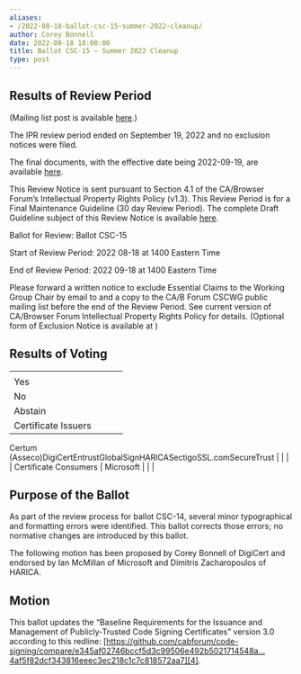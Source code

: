 ```yaml
---
aliases:
- /2022-08-18-ballot-csc-15-summer-2022-cleanup/
author: Corey Bonnell
date: 2022-08-18 18:00:00
title: Ballot CSC-15 – Summer 2022 Cleanup
type: post
---
```


## Results of Review Period 

(Mailing list post is available [here][1].)

The IPR review period ended on September 19, 2022 and no exclusion notices were filed.

The final documents, with the effective date being 2022-09-19, are available [here][2].

This Review Notice is sent pursuant to Section 4.1 of the CA/Browser Forum’s Intellectual Property Rights Policy (v1.3). This Review Period is for a Final Maintenance Guideline (30 day Review Period). The complete Draft Guideline subject of this Review Notice is available [here][3].

Ballot for Review: Ballot CSC-15

Start of Review Period: 2022 08-18 at 1400 Eastern Time

End of Review Period: 2022 09-18 at 1400 Eastern Time

Please forward a written notice to exclude Essential Claims to the Working Group Chair by email to and a copy to the CA/B Forum CSCWG public mailing list before the end of the Review Period. See current version of CA/Browser Forum Intellectual Property Rights Policy for details. (Optional form of Exclusion Notice is available at )

## Results of Voting 

| | | | |
| --- | --- | --- | --- |
| |
Yes |
No |
Abstain | |
Certificate Issuers |
Certum (Asseco)DigiCertEntrustGlobalSignHARICASectigoSSL.comSecureTrust
| | | |
Certificate Consumers |
Microsoft
| | |

## Purpose of the Ballot 

As part of the review process for ballot CSC-14, several minor typographical and formatting errors were identified. This ballot corrects those errors; no normative changes are introduced by this ballot.

The following motion has been proposed by Corey Bonnell of DigiCert and endorsed by Ian McMillan of Microsoft and Dimitris Zacharopoulos of HARICA.

## Motion 

This ballot updates the “Baseline Requirements for the Issuance and Management of Publicly‐Trusted Code Signing Certificates” version 3.0 according to this redline: [https://github.com/cabforum/code-signing/compare/e345af02746bccf5d3c99506e492b5021714548a…4af5f82dcf343816eeec3ec218c1c7c818572aa7][4].

[1]: https://lists.cabforum.org/pipermail/cscwg-public/2022-September/000876.html
[2]: /baseline-requirements-code-signing/
[3]: /uploads/Baseline-Requirements-for-the-Issuance-and-Management-of-Code-Signing.v3.1_redline.pdf
[4]: https://github.com/cabforum/code-signing/compare/e345af02746bccf5d3c99506e492b5021714548a...4af5f82dcf343816eeec3ec218c1c7c818572aa7